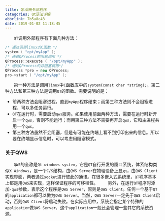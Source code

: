 ```yaml
---
title: Qt调用外部程序
categories: Qt语法详解
abbrlink: 7b5a8c43
date: 2019-01-02 11:18:45
---
```

&emsp;&emsp;`QT`调用外部程序有下面几种方法：

``` cpp
/* 通过调用linux的C函数 */
system ( "opt/myApp" );
/* 通过QProcess的阻塞调用 */
QProcess::execute ( "/opt/myApp" );
/* 通过QProcess的非阻塞调用*/
QProcess *pro = new QProcess;
pro->start ( "/opt/myApp" );
```

&emsp;&emsp;第一种方法是调用`linux`中`C`函数库中的`system(const char *string);`，第二种方法和第三种方法是调用`QT`的函数。需要说明的是：

- 前两种方法会阻塞进程，直到`myApp`程序结束；而第三种方法则不会阻塞进程，可以多任务运行。
- `QT`在运行时，需要启动`qws`服务。如果使用前面两种方法，需要在运行时新开启一个`qws`，否则不能运行；而用第三种方法不需要再开启`qws`，它和主进程共用一个`qws`。
- 第三种方法虽然不会阻塞，但是有可能在终端上看不到打印出来的信息。所以要在终端显示信息时，可以考虑用阻塞模式。

### 关于QWS

&emsp;&emsp;`QWS`的全称是`Qt windows system`，它是`QT`自行开发的窗口系统，体系结构类似`X Windows`，是一个`C/S`结构，由`QWS Server`在物理设备上显示，由`QWS Client`实现界面，两者通过`socket`进行彼此的通讯。在很多嵌入式系统里，`QT`程序基本上都是用`QWS`来实现，这样保证程序的可移植性。
&emsp;&emsp;另外，在运行`QT`程序时添加`-qws`参数，表示这个程序是`QWS Server`，否则是`QWS Client`。任何一个基于`QT`的`application`都可以做为`QWS Server`。当然，`QWS Server`一定先于`QWS Client`启动，否则`QWS Client`将启动失败。在实际应用中，系统会指定某个特殊的`application`做`QWS Server`，这个`application`一般还会管理一些其它的系统资源。